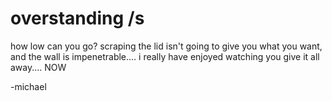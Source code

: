 # overstanding /s
how low can you go? scraping the lid isn't going to give you what you want, and the wall is impenetrable.... i really have enjoyed watching you give it all away.... NOW

-michael
